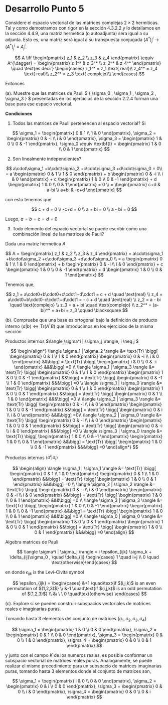 # Desarrollo Punto 5


Considere el espacio vectorial de las matrices complejas $2\times2$ hermíticas. Tal y como demostramos con rigor en la sección 4.3.2.2 y lo detallamos en la sección 4.4.9, una matriz hermetíca (o autoadjunta) séra igual a su adjunta. Esto es, una matriz será igual a su transpuesta conjugada $(A^{\dagger})^i_j \rightarrow (A^*)^i_j \equiv A^i_j.$

$$ A \iff 
\begin{pmatrix}
z_1 & z_2 \\
z_3 & z_4 
\end{pmatrix} \equiv A^{\dagger} = 
\begin{pmatrix}
z_1^* & z_3^* \\
z_2^* & z_4^* 
\end{pmatrix} \quad \text{es decir} 
     \begin{cases}
        z_1^* = z_1 \text{ real}\\
        z_4^* = z_4 \text{ real}\\
        z_2^* = z_3 \text{ complejo}\\
     \end{cases}
$$

Entonces

(a). Muestre que las matrices de Pauli $ \{ \sigma_0 , \sigma_1 , \sigma_2 , \sigma_3 \} $ presentadas en los ejercicios de la sección 2.2.4 forman una base para ese espacio vectorial.

**Condiciones**

1) Todos las matrices de Pauli pertenencen al espacio vectorial? Si

$$ \sigma_1 = 
\begin{pmatrix}
0 &  1 \\
1 &  0 
\end{pmatrix}, 
\sigma_2 = 
\begin{pmatrix}
0 &  -i \\
i &  0 
\end{pmatrix}, 
\sigma_3 = 
\begin{pmatrix}
1 &  0 \\
0 &  -1 
\end{pmatrix},
\sigma_0 \equiv \textbf{I} = 
\begin{pmatrix}
1 &  0 \\
0 &   1
\end{pmatrix}
$$

2) Son linealmente independientes?


$$ a\cdot\sigma_1 +b\cdot\sigma_2 +c\cdot\sigma_3 +d\cdot\sigma_0 = 0\\ 
= a \begin{pmatrix}
0 &  1 \\
1 &  0 
\end{pmatrix} + 
b \begin{pmatrix}
0 &  -i \\
i &  0 
\end{pmatrix} + 
c \begin{pmatrix}
1 &  0 \\
0 &  -1 
\end{pmatrix} +
d \begin{pmatrix}
1 &  0 \\
0 &   1
\end{pmatrix} = 0 \\ 
= \begin{pmatrix}
c+d &  a-bi \\
a+bi &   -c+d
\end{pmatrix} $$

con esto tenemos que

$$
c + d = 0 \\
-c+d = 0 \\
a + bi = 0 \\
a - bi = 0
$$

Luego, $a=b=c=d=0$


3) Todo elemento del espacio vectorial se puede escribir como una combinación lineal de las matrices de Pauli?


Dada una matriz hermetica $A$


$$
A =  \begin{pmatrix}
z_1 & z_2 \\
z_3 & z_4 
\end{pmatrix} = 
a\cdot\sigma_1 +b\cdot\sigma_2 +c\cdot\sigma_3 +d\cdot\sigma_0 \\
= a \begin{pmatrix}
0 &  1 \\
1 &  0 
\end{pmatrix} + 
b \begin{pmatrix}
0 &  -i \\
i &  0 
\end{pmatrix} + 
c \begin{pmatrix}
1 &  0 \\
0 &  -1 
\end{pmatrix} +
d \begin{pmatrix}
1 &  0 \\
0 &   1
\end{pmatrix} 
$$

Tenemos que,

$$
z_1 = a\cdot0+b\cdot0+c\cdot1+d\cdot1 = c + d \quad \text{real} \\ 
z_4 = a\cdot0+b\cdot0-c\cdot1+d\cdot1 = - c + d \quad \text{real} \\ 
z_2 = a - bi \quad \text{complejo} \\
z_3 = a + bi \quad \text{complejo} \\
z_2^* = (a-bi)^* = a+bi = z_3 \qquad  \blacksquare
$$

(b). Compruebe que una base es ortogonal bajo la definición de producto interno $\langle a | b \rangle \Leftrightarrow \text{Tr}(A^{\dagger}B)$ que introducimos en los ejercicios de la misma sección


Productos internos $\langle \sigma^i | \sigma_j \rangle, i \neq j $

$$ 
\begin{align*}  \langle \sigma_1 | \sigma_2 \rangle  &= 
\text{Tr} \bigg[
\begin{pmatrix}
0 &  1 \\
1 &  0 
\end{pmatrix} 
\begin{pmatrix}
0 &  -i \\
i &  0 
\end{pmatrix} &&\bigg] =
\text{Tr} \bigg[
\begin{pmatrix}
i &  0 \\
0 &  -i 
\end{pmatrix} &&&\bigg] =0 \\
\langle \sigma_1 | \sigma_3 \rangle  &= 
\text{Tr} \bigg[
\begin{pmatrix}
0 &  1 \\
1 &  0 
\end{pmatrix} 
\begin{pmatrix}
1 &  0 \\
0 &  -1 
\end{pmatrix} &&\bigg] =  
\text{Tr} \bigg[
\begin{pmatrix}
0 &  -1 \\
1 &  0 
\end{pmatrix} &&&\bigg] =0 \\
\langle \sigma_1 | \sigma_0 \rangle  &= 
\text{Tr} \bigg[
\begin{pmatrix}
0 &  1 \\
1 &  0 
\end{pmatrix} 
\begin{pmatrix}
1 &  0 \\
0 &  1
\end{pmatrix} &&\bigg] =
\text{Tr} \bigg[
\begin{pmatrix}
0 &  1 \\
1 &  0 
\end{pmatrix} &&&\bigg] =0 \\
\langle \sigma_2 | \sigma_3 \rangle  &= 
\text{Tr} \bigg[
\begin{pmatrix}
0 &  -i \\
i &  0 
\end{pmatrix} 
\begin{pmatrix}
1 &  0 \\
0 &  -1
\end{pmatrix} &&\bigg] =
\text{Tr} \bigg[
\begin{pmatrix}
0 &  i \\
i &  0 
\end{pmatrix} &&&\bigg] =0\\
\langle \sigma_2 | \sigma_0 \rangle  &= 
\text{Tr} \bigg[
\begin{pmatrix}
0 &  -i \\
i &  0 
\end{pmatrix} 
\begin{pmatrix}
1 &  0 \\
0 &  1
\end{pmatrix} &&\bigg] =
\text{Tr} \bigg[
\begin{pmatrix}
0 &  -i \\
i &  0 
\end{pmatrix} &&&\bigg] =0 \\
\langle \sigma_3 | \sigma_0 \rangle  &= 
\text{Tr} \bigg[
\begin{pmatrix}
1 &  0 \\
0 &  -1 
\end{pmatrix} 
\begin{pmatrix}
1 &  0 \\
0 &  1
\end{pmatrix} &&\bigg] =
\text{Tr} \bigg[
\begin{pmatrix}
1 &  0 \\
0 &  -1 
\end{pmatrix} &&&\bigg] =0
\end{align*} 
$$


Productos internos $\langle \sigma^i |  \sigma_i \rangle$

$$
\begin{align}
\langle \sigma_1 | \sigma_1 \rangle  &= 
\text{Tr} \bigg[
\begin{pmatrix}
0 &  1 \\
1 &  0 
\end{pmatrix} 
\begin{pmatrix}
0 &  1 \\
1 &  0 
\end{pmatrix} &&\bigg] =
\text{Tr} \bigg[
\begin{pmatrix}
1 &  0 \\
0 &  1 
\end{pmatrix} &&&\bigg] =0 \\ 
\langle \sigma_2 | \sigma_2 \rangle  &= 
\text{Tr} \bigg[
\begin{pmatrix}
0 &  -i \\
i &  0 
\end{pmatrix} 
\begin{pmatrix}
0 &  -i \\
i &  0 
\end{pmatrix} &&\bigg] =
\text{Tr} \bigg[
\begin{pmatrix}
1 &  0 \\
0 &  1 
\end{pmatrix} &&&\bigg] =0 \\
\langle \sigma_3 | \sigma_3 \rangle  &= 
\text{Tr} \bigg[
\begin{pmatrix}
1 &  0 \\
0 &  -1 
\end{pmatrix} 
\begin{pmatrix}
1 &  0 \\
0 &  -1 
\end{pmatrix} &&\bigg] =
\text{Tr} \bigg[
\begin{pmatrix}
1 &  0 \\
0 &  1 
\end{pmatrix} &&&\bigg] =0 \\
\langle \sigma_0 | \sigma_0 \rangle  &= 
\text{Tr} \bigg[
\begin{pmatrix}
1 &  0 \\
0 &  1
\end{pmatrix} 
\begin{pmatrix}
1 &  0 \\
0 &  1
\end{pmatrix} &&\bigg] =
\text{Tr} \bigg[
\begin{pmatrix}
1 &  0 \\
0 &  1 
\end{pmatrix} &&&\bigg] =0
\end{align}
$$

Algebra matrices de Pauli

$$
\langle \sigma^i | \sigma_j \rangle = i \epsilon_{ijk} \sigma_k + \delta_{ij}\sigma_0 , \quad \delta_{ij} \begin{cases}  1 \quad i=j \\ 0 \quad \text{otherwise}\end{cases}
$$

en donde $\epsilon_{ijk}$ is the Levi-Civita symbol

$$
\epsilon_{ijk} = \begin{cases}
&+1      \quad\text{if $(i,j,k)$ is an even permutation of $(1,2,3)$} \\
&-1      \quad\text{if $(i,j,k)$ is an odd permutation of $(1,2,3)$} \\
&\ \ \ 0 \quad\text{otherwise} 
\end{cases}
$$

(c).  Explore si se pueden construir subspacios vectoriales de matrices reales e imaginarias puras.


Tomando hasta 3 elementos del conjunto de matrices $\{ \sigma_1, \sigma_2, \sigma_3, \sigma_4 \}$

$$ \sigma_1 = 
\begin{pmatrix}
1 &  0 \\
0 &  0 
\end{pmatrix}, 
\sigma_2 = 
\begin{pmatrix}
0 &  1 \\
0 &  0 
\end{pmatrix}, 
\sigma_3 = 
\begin{pmatrix}
0 &  0 \\
1 &  0 
\end{pmatrix},
\sigma_4 = 
\begin{pmatrix}
0 &  0 \\
0 &   1
\end{pmatrix}
$$

y junto con el campo $K$ de los numeros reales, es posible conformar un subspacio vectorial de matrices reales puras. Analogamente, se puede realizar el mismo procedimiento para un subspacio de matrices imaginarias puras, tomando hasta 3 elementos donde el conjunto de matrices son,

$$ \sigma_1 = 
\begin{pmatrix}
i &  0 \\
0 &  0 
\end{pmatrix}, 
\sigma_2 = 
\begin{pmatrix}
0 &  i \\
0 &  0 
\end{pmatrix}, 
\sigma_3 = 
\begin{pmatrix}
0 &  0 \\
i &  0 
\end{pmatrix},
\sigma_4 = 
\begin{pmatrix}
0 &  0 \\
0 &  i
\end{pmatrix}
$$